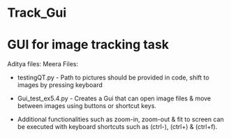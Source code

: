 # Track_Gui
# GUI for image tracking task

Aditya files:
Meera Files:
- testingQT.py - Path to pictures should be provided in code, shift to images by pressing keyboard

- Gui_test_ex5.4.py - Creates a Gui that can open image files & move between images using buttons or shortcut keys. 
- Additional functionalities such as zoom-in, zoom-out & fit to screen can be executed with keyboard shortcuts such as (ctrl-), (ctrl+) & (ctrl+f).  

